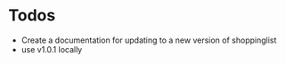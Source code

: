 # Todos
- Create a documentation for updating to a new version of shoppinglist 
- use v1.0.1 locally